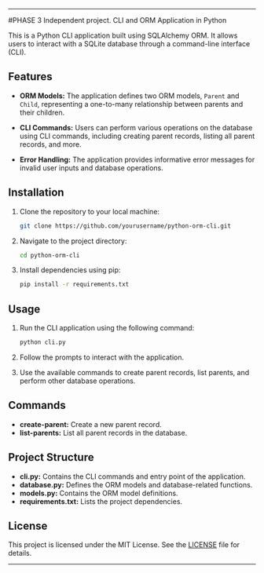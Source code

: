 
---
#PHASE 3 Independent project. CLI and ORM Application in Python

This is a Python CLI application built using SQLAlchemy ORM. It allows users to interact with a SQLite database through a command-line interface (CLI).

## Features

- **ORM Models:** The application defines two ORM models, `Parent` and `Child`, representing a one-to-many relationship between parents and their children.

- **CLI Commands:** Users can perform various operations on the database using CLI commands, including creating parent records, listing all parent records, and more.

- **Error Handling:** The application provides informative error messages for invalid user inputs and database operations.

## Installation

1. Clone the repository to your local machine:

    ```bash
    git clone https://github.com/yourusername/python-orm-cli.git
    ```

2. Navigate to the project directory:

    ```bash
    cd python-orm-cli
    ```

3. Install dependencies using pip:

    ```bash
    pip install -r requirements.txt
    ```

## Usage

1. Run the CLI application using the following command:

    ```bash
    python cli.py
    ```

2. Follow the prompts to interact with the application.

3. Use the available commands to create parent records, list parents, and perform other database operations.

## Commands

- **create-parent:** Create a new parent record.
- **list-parents:** List all parent records in the database.

## Project Structure

- **cli.py:** Contains the CLI commands and entry point of the application.
- **database.py:** Defines the ORM models and database-related functions.
- **models.py:** Contains the ORM model definitions.
- **requirements.txt:** Lists the project dependencies.


## License

This project is licensed under the MIT License. See the [LICENSE](LICENSE) file for details.

---
